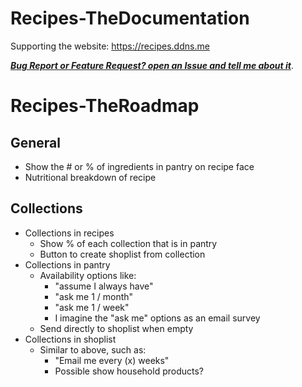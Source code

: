 # Recipes-TheDocumentation

Supporting the website: https://recipes.ddns.me

[***Bug Report or Feature Request? open an Issue and tell me about it***](https://github.com/mdkrieg/Recipes-TheApp/issues).

# Recipes-TheRoadmap

## General
- Show the # or % of ingredients in pantry on recipe face
- Nutritional breakdown of recipe

## Collections
- Collections in recipes
	- Show % of each collection that is in pantry
	- Button to create shoplist from collection
- Collections in pantry
	- Availability options like:
		- "assume I always have"
		- "ask me 1 / month"
		- "ask me 1 / week"
		- I imagine the "ask me" options as an email survey
	- Send directly to shoplist when empty
- Collections in shoplist
	- Similar to above, such as:
		- "Email me every (x) weeks"
		- Possible show household products?
